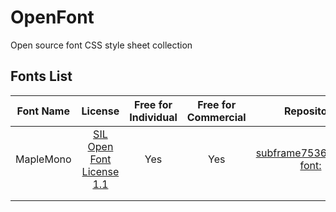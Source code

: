 # OpenFont
Open source font CSS style sheet collection

## Fonts List

| Font Name |                           License                            | Free for Individual | Free for Commercial |                          Repository                          |                           CSS Link                           |          Font Page          | Font Type |
| :-------: | :----------------------------------------------------------: | :-----------------: | :-----------------: | :----------------------------------------------------------: | :----------------------------------------------------------: | :-------------------------: | :-------: |
| MapleMono | [SIL Open Font License 1.1](https://github.com/subframe7536/maple-font/blob/main/OFL.txt) |         Yes         |         Yes         | [subframe7536/maple-font:](https://github.com/subframe7536/maple-font) | [China CDN](https://cdn-tx1.pika.net.cn/Font/MapleMono/MapleMono.123yun.css)   [Github](https://cdn-tx1.pika.net.cn/Font/MapleMono/MapleMono.123yun.css) | [MapleMono](font/MapleMono) |     /     |
|           |                                                              |                     |                     |                                                              |                                                              |                             |           |
|           |                                                              |                     |                     |                                                              |                                                              |                             |           |

